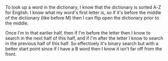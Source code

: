 To look up a word in the dictionary, I know that the dictionary is sorted A-Z for English. I know what my word's first letter is, so if it's before the middle of the dictionary (like before M) then I can flip open the dictionary prior to the middle. 

Once I'm in that earlier half, then if I'm before the letter then I know to search in the next half of this half, and if I'm after the letter I know to search in the previous half of this half. So effectively it's binary search but with a better start point since if I have a B word then I know it isn't far off from the front.